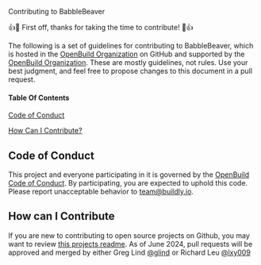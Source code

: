 
 Contributing to BabbleBeaver

:+1::tada: First off, thanks for taking the time to contribute! :tada::+1:

The following is a set of guidelines for contributing to BabbleBeaver, which is hosted in the [OpenBuild Organization](https://github.com/open-build) on GitHub and supported by the [OpenBuild Organization](https://www.open.build). These are mostly guidelines, not rules. Use your best judgment, and feel free to propose changes to this document in a pull request.

#### Table Of Contents

[Code of Conduct](#code-of-conduct)
<!---
[I don't want to read this whole thing, I just have a question!!!](#i-dont-want-to-read-this-whole-thing-i-just-have-a-question)

[What should I know before I get started?](#what-should-i-know-before-i-get-started)
  * [Buildly Components](#buildly-components)
  * [Board of Governence](#board-makeup-and-decisions)
--->
[How Can I Contribute?](#how-can-i-contribute)
<!---
  * [Reporting Bugs](#reporting-bugs)
  * [Suggesting Enhancements](#suggesting-enhancements)
  * [Your First Code Contribution](#your-first-code-contribution)
  * [Pull Requests](#pull-requests)
--->
<!---
[Styleguides](#styleguides)
  * [Git Commit Messages](#git-commit-messages)
  * [JavaScript Styleguide](#javascript-styleguide)
  * [Python Styleguide](#python-styleguide)
  * [Documentation Styleguide](#documentation-styleguide)

[Additional Notes](#additional-notes)
  * [Issue and Pull Request Labels](#issue-and-pull-request-labels)

--->
## Code of Conduct

This project and everyone participating in it is governed by the [OpenBuild Code of Conduct](COMMUNITY_GUIDELINES.md). By participating, you are expected to uphold this code. Please report unacceptable behavior to [team@buildly.io](mailto:team@buildly.io).

<!--- 
## I don't want to read this whole thing I just have a question!!!

> **Note:** Please don't file an issue to ask a question. You'll get faster results by using the resources below.

* [Buildly FAQ](https://buildly.io/faq)
* Send an Email [team@buildly.io](mailto:team@buildly.io)

Join the Buildly Slack team:

* [Join the Buildly Community Slack Team](https://buildly-slack.herokuapp.com/)
    * Even though Slack is a chat service, sometimes it takes several hours for community members to respond &mdash; please be patient!
    * Use the `#community` channel for general questions or discussion about Buildly
--->
<!---
## What should I know before I get started?

### Components
Buildy currentlt consists of 4 main components.  The Core, Mesh, Templates and Users.  There is a future component in development soon for Designer as well.  The current components for backend are all maintanied in the [buildly repository](https://www.github.com/buildlyio/buildly) and front end components are contained in the subsequent UI repositories.

### Board of Governence 
Buildly and all of it's open source code is managed by Buildly Inc. with sole purpose of buildling great open source tools to help projects and products get started faster and better.  The core business proposition and value for the organizationis to manage and support these tools, create and maintain them and provide consulting and marketplace resources for the developers who use them and contribute to them.  As such Buildly and it's partner organizations make up the majority of the Steering Commitee and Product boards for these projects.  They steer these guidlines based on the community and open source needs as well as the business needs of eachorganization.  The features roadmaps, issue logs, prioritizations decisions are published openly on the buildly.io website for each product.
--->

## How can I Contribute

If you are new to contributing to open source projects on Github, you may want to review [this projects readme](https://github.com/firstcontributions/first-contributions?tab=readme-ov-file). As of June 2024, pull requests will be approved and merged by either Greg  Lind [@glind](https://github.com/glind) or Richard Leu [@lxy009](https://github.com/lxy009)

<!---
## Style Guides

## Additional Notes
--->